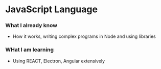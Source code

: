 # JavaScript Language

### What I already know 

* How it works, writing complex programs in Node and using libraries

### WHat I am learning 

* Using REACT, Electron, Angular extensively
